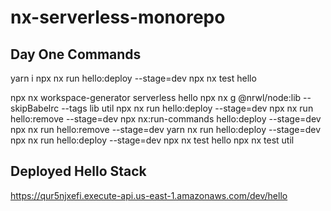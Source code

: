 # nx-serverless-monorepo

## Day One Commands

yarn i
npx nx run hello:deploy --stage=dev
npx nx test hello

npx nx workspace-generator serverless hello
npx nx g @nrwl/node:lib --skipBabelrc --tags lib util
npx nx run hello:deploy --stage=dev
npx nx run hello:remove --stage=dev
npx nx:run-commands hello:deploy --stage=dev
npx nx run hello:remove --stage=dev
yarn nx run hello:deploy --stage=dev
npx nx run hello:deploy --stage=dev
npx nx test hello
npx nx test util

## Deployed Hello Stack

https://qur5njxefi.execute-api.us-east-1.amazonaws.com/dev/hello
